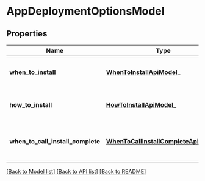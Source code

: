 # AppDeploymentOptionsModel

## Properties
Name | Type | Description | Notes
------------ | ------------- | ------------- | -------------
**when_to_install** | [**WhenToInstallApiModel_**](WhenToInstallApiModel_.md) | Gets or sets when to install options. | [optional] 
**how_to_install** | [**HowToInstallApiModel_**](HowToInstallApiModel_.md) | Gets or sets how to install options. | [optional] 
**when_to_call_install_complete** | [**WhenToCallInstallCompleteApiModel_**](WhenToCallInstallCompleteApiModel_.md) | Gets or sets when to call install complete options. | [optional] 

[[Back to Model list]](../README.md#documentation-for-models) [[Back to API list]](../README.md#documentation-for-api-endpoints) [[Back to README]](../README.md)


